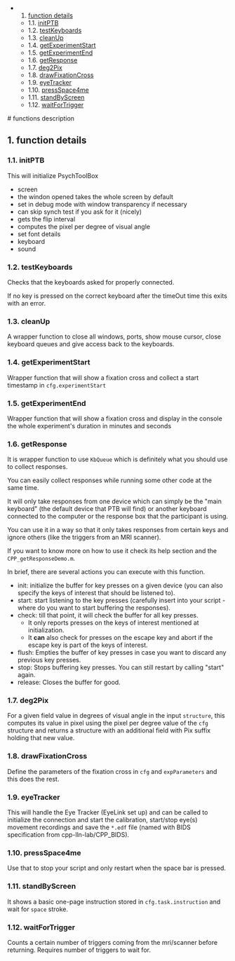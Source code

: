 <!-- vscode-markdown-toc -->
* 1. [function details](#functiondetails)
	* 1.1. [initPTB](#initPTB)
	* 1.2. [testKeyboards](#testKeyboards)
	* 1.3. [cleanUp](#cleanUp)
	* 1.4. [getExperimentStart](#getExperimentStart)
	* 1.5. [getExperimentEnd](#getExperimentEnd)
	* 1.6. [getResponse](#getResponse)
	* 1.7. [deg2Pix](#deg2Pix)
	* 1.8. [drawFixationCross](#drawFixationCross)
	* 1.9. [eyeTracker](#eyeTracker)
	* 1.10. [pressSpace4me](#pressSpace4me)
	* 1.11. [standByScreen](#standByScreen)
	* 1.12. [waitForTrigger](#waitForTrigger)

<!-- vscode-markdown-toc-config
	numbering=true
	autoSave=true
	/vscode-markdown-toc-config -->
<!-- /vscode-markdown-toc --># functions description



##  1. <a name='functiondetails'></a>function details


###  1.1. <a name='initPTB'></a>initPTB

This will initialize PsychToolBox

-   screen
-   the windon opened takes the whole screen by default
-   set in debug mode with window transparency if necessary
-   can skip synch test if you ask for it (nicely)
-   gets the flip interval
-   computes the pixel per degree of visual angle
-   set font details
-   keyboard
-   sound

###  1.2. <a name='testKeyboards'></a>testKeyboards

Checks that the keyboards asked for properly connected.

If no key is pressed on the correct keyboard after the timeOut time this exits with an error.

###  1.3. <a name='cleanUp'></a>cleanUp

A wrapper function to close all windows, ports, show mouse cursor, close keyboard queues
and give access back to the keyboards.

###  1.4. <a name='getExperimentStart'></a>getExperimentStart

Wrapper function that will show a fixation cross and collect a start timestamp in `cfg.experimentStart`

###  1.5. <a name='getExperimentEnd'></a>getExperimentEnd

Wrapper function that will show a fixation cross and display in the console the whole experiment's duration in minutes and seconds  

###  1.6. <a name='getResponse'></a>getResponse

It is wrapper function to use `KbQueue` which is definitely what you should use to collect responses.

You can easily collect responses while running some other code at the same time.

It will only take responses from one device which can simply be the "main keyboard"
(the default device that PTB will find) or another keyboard connected to the computer
or the response box that the participant is using.

You can use it in a way so that it only takes responses from certain keys and ignore others (like
the triggers from an MRI scanner).

If you want to know more on how to use it check its help section and the `CPP_getResponseDemo.m`.

In brief, there are several actions you can execute with this function.

-   init: initialize the buffer for key presses on a given device (you can also specify the keys of interest that should be listened to).
-   start: start listening to the key presses (carefully insert into your script - where do you want to start buffering the responses).
-   check: till that point, it will check the buffer for all key presses.
    -   It only reports presses on the keys of interest mentioned at initialization.
    -   It **can** also check for presses on the escape key and abort if the escape key is part of the keys of interest.
-   flush: Empties the buffer of key presses in case you want to discard any previous key presses.
-   stop: Stops buffering key presses. You can still restart by calling "start" again.
-   release: Closes the buffer for good.

###  1.7. <a name='deg2Pix'></a>deg2Pix

For a given field value in degrees of visual angle in the input `structure`,
this computes its value in pixel using the pixel per degree value of the `cfg` structure
and returns a structure with an additional field with Pix suffix holding that new value.

###  1.8. <a name='drawFixationCross'></a>drawFixationCross

Define the parameters of the fixation cross in `cfg` and `expParameters` and this does the rest.

###  1.9. <a name='eyeTracker'></a>eyeTracker

This will handle the Eye Tracker (EyeLink set up) and can be called to initialize the connection and start the calibration, start/stop eye(s) movement recordings and save the `*.edf` file (named with BIDS specification from cpp-lln-lab/CPP_BIDS).  

###  1.10. <a name='pressSpace4me'></a>pressSpace4me

Use that to stop your script and only restart when the space bar is pressed.

###  1.11. <a name='standByScreen'></a>standByScreen

It shows a basic one-page instruction stored in `cfg.task.instruction` and wait for `space` stroke.

###  1.12. <a name='waitForTrigger'></a>waitForTrigger

Counts a certain number of triggers coming from the mri/scanner before returning.
Requires number of triggers to wait for.